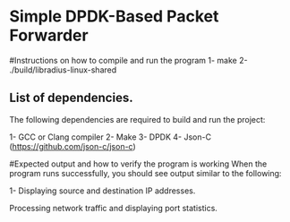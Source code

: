 # Simple DPDK-Based Packet Forwarder

#Instructions on how to compile and run the program
1- make
2- ./build/libradius-linux-shared

## List of dependencies.
The following dependencies are required to build and run the project:

1- GCC or Clang compiler
2- Make
3- DPDK
4- Json-C (https://github.com/json-c/json-c)


#Expected output and how to verify the program is working
When the program runs successfully, you should see output similar to the following:

1- Displaying source and destination IP addresses.

Processing network traffic and displaying port statistics.



